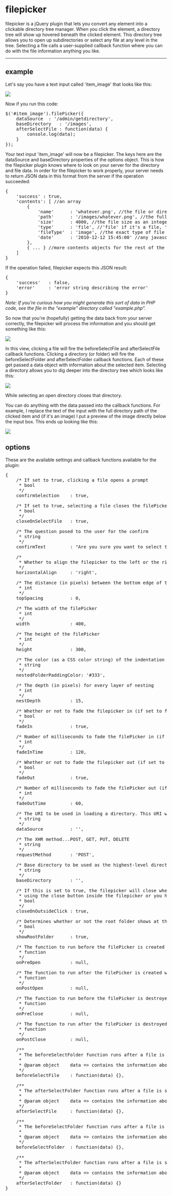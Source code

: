 # filepicker

filepicker is a jQuery plugin that lets you convert any element into a clickable directory tree manager. When you click the element, a directory tree will show up hovered beneath the clicked element. This directory tree allows you to open up subdirectories or select any file at any level in the tree. Selecting a file calls a user-supplied callback function where you can do with the file information anything you like.

<hr />

## example

Let's say you have a text input called 'item_image' that looks like this:

<img src="https://github.com/janhartigan/filepicker/raw/master/example/filepicker_example_empty.png" />

Now if you run this code:

<pre>
$('#item_image').filePicker({
	dataSource	: '/admin/getdirectory',
	baseDirectory	: '/images',
	afterSelectFile : function(data) {
		console.log(data);
	}
});
</pre>

Your text input 'item_image' will now be a filepicker. The keys here are the dataSource and baseDirectory properties of the options object. This is how the filepicker plugin knows where to look on your server for the directory and file data. In order for the filepicker to work properly, your server needs to return JSON data in this format from the server if the operation succeeded:

<pre>
{
	'success' : true,
	'contents': [ //an array
		{
			'name'		: 'whatever.png', //the file or directory name
			'path'		: '/images/whatever.png', //the full path of the file or directory
			'size'		: 4000, //the file size as an integer
			'type'		: 'file', //'file' if it's a file, 'dir' if it's a directory
			'fileType'	: 'image', //the exact type of file (see accepted filetypes section)...false if it's a dir
			'date'		: '2010-12-12 15:45:00' //any javascript-readable time string that can be passed into the Date() constructor
		},
		{ ... } //more contents objects for the rest of the contents of the directory
	]
}
</pre>

If the operation failed, filepicker expects this JSON result:

<pre>
{
	'success' 	: false,
	'error'		: 'error string describing the error'
}
</pre>

<em>Note: If you're curious how you might generate this sort of data in PHP code, see the file in the "example" directory called "example.php".</em>

So now that you're (hopefully) getting the data back from your server correctly, the filepicker will process the information and you should get something like this:

<img src="https://github.com/janhartigan/filepicker/raw/master/example/filepicker_example_clicked.png" />

In this view, clicking a file will fire the beforeSelectFile and afterSelectFile callback functions. Clicking a directory (or folder) will fire the beforeSelectFolder and afterSelectFolder callback functions. Each of these get passed a data object with information about the selected item. Selecting a directory allows you to dig deeper into the directory tree which looks like this:

<img src="https://github.com/janhartigan/filepicker/raw/master/example/filepicker_example_clicked_deeper.png" />

While selecting an open directory closes that directory.

You can do anything with the data passed into the callback functions. For example, I replace the text of the input with the full directory path of the clicked item and (if it's an image) I put a preview of the image directly below the input box. This ends up looking like this:

<img src="https://github.com/janhartigan/filepicker/raw/master/example/filepicker_example_selected_display.png" />

## options

These are the available settings and callback functions available for the plugin:

<pre>
{	
	/* If set to true, clicking a file opens a prompt
	 * bool
	 */
	confirmSelection	: true,
	
	/* If set to true, selecting a file closes the filePicker
	 * bool
	 */
	closeOnSelectFile	: true,
	
	/* The question posed to the user for the confirm
	 * string
	 */
	confirmText			: "Are you sure you want to select this file?",
	
	/*
	 * Whether to align the filepicker to the left or the right edge of the clickable element
	 */
	horizontalAlign		: 'right',
	
	/* The distance (in pixels) between the bottom edge of the clickable element and the top of the filePicker
	 * int
	 */
	topSpacing			: 0,
	
	/* The width of the filePicker
	 * int
	 */
	width				: 400,
	
	/* The height of the filePicker
	 * int
	 */
	height				: 300,
	
	/* The color (as a CSS color string) of the indentation for nested items
	 * string
	 */
	nestedFolderPaddingColor: '#333',
	
	/* The depth (in pixels) for every layer of nesting
	 * int
	 */
	nestDepth			: 15,
	
	/* Whether or not to fade the filepicker in (if set to false, it just shows it without a fade)
	 * bool
	 */
	fadeIn				: true,
	
	/* Number of milliseconds to fade the filePicker in (if fadeIn is set to true)
	 * int
	 */
	fadeInTime			: 120,
	
	/* Whether or not to fade the filepicker out (if set to false, it just hides it without a fade)
	 * bool
	 */
	fadeOut				: true,
	
	/* Number of milliseconds to fade the filePicker out (if fadeOut is set to true)
	 * int
	 */
	fadeOutTime			: 60,
	
	/* The URI to be used in loading a directory. This URI will be sent a directory as a string and should return a json object
	 * string
	 */
	dataSource			: '',
	
	/* The XHR method...POST, GET, PUT, DELETE
	 * string
	 */
	requestMethod		: 'POST',
	
	/* Base directory to be used as the highest-level directory that the user cannot go above
	 * string
	 */
	baseDirectory		: '',
	
	/* If this is set to true, the filepicker will close when you click outside of it. otherwise, you have to close it 
	 * using the close button inside the filepicker or you have to call the closeFilePicker method
	 * bool
	 */
	closeOnOutsideClick	: true,
	
	/* Determines whether or not the root folder shows at the top level
	 * bool
	 */
	showRootFolder		: true,
	
	/* The function to run before the filePicker is created when the clickable element is clicked
	 * function
	 */
	onPreOpen			: null,
	
	/* The function to run after the filePicker is created when the clickable element is clicked
	 * function
	 */
	onPostOpen			: null,
	
	/* The function to run before the filePicker is destroyed
	 * function
	 */
	onPreClose			: null,
	
	/* The function to run after the filePicker is destroyed
	 * function
	 */
	onPostClose			: null,
	
	/**
	 * The beforeSelectFolder function runs after a file is selected
	 * 
	 * @param object	data => contains the information about the selected file
	 */
	beforeSelectFile	: function(data) {},
	
	/**
	 * The afterSelectFolder function runs after a file is selected
	 * 
	 * @param object	data => contains the information about the selected file
	 */
	afterSelectFile		: function(data) {},
	
	/**
	 * The beforeSelectFolder function runs after a file is selected
	 * 
	 * @param object	data => contains the information about the selected directory
	 */
	beforeSelectFolder	: function(data) {},
	
	/**
	 * The afterSelectFolder function runs after a file is selected
	 * 
	 * @param object	data => contains the information about the selected directory
	 */
	afterSelectFolder	: function(data) {}
}
</pre>